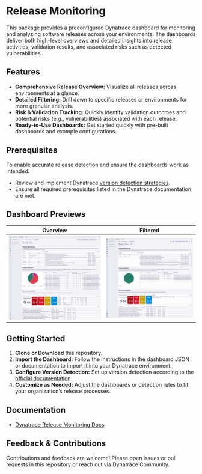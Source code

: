 # Release Monitoring

This package provides a preconfigured Dynatrace dashboard for monitoring and analyzing software releases across your environments. The dashboards deliver both high-level overviews and detailed insights into release activities, validation results, and associated risks such as detected vulnerabilities.

## Features

- **Comprehensive Release Overview:** Visualize all releases across environments at a glance.
- **Detailed Filtering:** Drill down to specific releases or environments for more granular analysis.
- **Risk & Validation Tracking:** Quickly identify validation outcomes and potential risks (e.g., vulnerabilities) associated with each release.
- **Ready-to-Use Dashboards:** Get started quickly with pre-built dashboards and example configurations.

## Prerequisites

To enable accurate release detection and ensure the dashboards work as intended:

- Review and implement Dynatrace [version detection strategies](https://docs.dynatrace.com/docs/deliver/release-monitoring/version-detection-strategies).
- Ensure all required prerequisites listed in the Dynatrace documentation are met.

## Dashboard Previews

| Overview | Filtered |
|----------|----------|
| ![Overview Dashboard](images/release_monitoring_overview.png) | ![Filtered Dashboard](images/release_monitoring_filtered.png) |

## Getting Started

1. **Clone or Download** this repository.
2. **Import the Dashboard:** Follow the instructions in the dashboard JSON or documentation to import it into your Dynatrace environment.
3. **Configure Version Detection:** Set up version detection according to the [official documentation](https://docs.dynatrace.com/docs/deliver/release-monitoring/version-detection-strategies).
4. **Customize as Needed:** Adjust the dashboards or detection rules to fit your organization’s release processes.

## Documentation

- [Dynatrace Release Monitoring Docs](https://docs.dynatrace.com/docs/deliver/release-monitoring)

## Feedback & Contributions

Contributions and feedback are welcome! Please open issues or pull requests in this repository or reach out via Dynatrace Community.